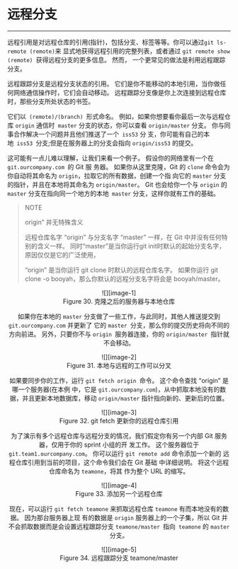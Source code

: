 # 远程分支
---- 
远程引用是对远程仓库的引用(指针)，包括分支、标签等等。你可以通过`git ls-remote (remote)`来 显式地获得远程引用的完整列表，或者通过 `git remote show (remote) `获得远程分支的更多信息。 然而， 一个更常见的做法是利用远程跟踪分支。 

远程跟踪分支是远程分支状态的引用。 它们是你不能移动的本地引用，当你做任何网络通信操作时，它们会自动移动。 远程跟踪分支像是你上次连接到远程仓库时，那些分支所处状态的书签。 

它们以` (remote)/(branch) `形式命名。 例如，如果你想要看你最后一次与远程仓库 `origin` 通信时` master` 分支的状态，你可以查看 `origin/master` 分支。 你与同事合作解决一个问题并且他们推送了一个` iss53` 分 支，你可能有自己的本地` iss53 `分支;但是在服务器上的分支会指向 `origin/iss53` 的提交。 

这可能有一点儿难以理解，让我们来看一个例子。 假设你的网络里有一个在 `git.ourcompany.com `的 Git 服 务器。 如果你从这里克隆，Git 的 `clone` 命令会为你自动将其命名为 `origin`，拉取它的所有数据，创建一个指 向它的 `master` 分支的指针，并且在本地将其命名为 `origin/master`。 Git 也会给你一个与 `origin` 的 `master` 分支在指向同一个地方的本地` master` 分支，这样你就有工作的基础。 

> NOTE 
> 
> origin” 并无特殊含义 
> 
> 远程仓库名字 “origin” 与分支名字 “master” 一样，在 Git 中并没有任何特别的含义一样。 同时“master”是当你运行git init时默认的起始分支名字，原因仅仅是它的广泛使用， 
> 
> “origin” 是当你运行 git clone 时默认的远程仓库名字。 如果你运行 git clone -o booyah，那么你默认的远程分支名字将会是 booyah/master。 


 <div align="center"> ![][image-1]

 <div align="center">  Figure 30. 克隆之后的服务器与本地仓库 


如果你在本地的 `master` 分支做了一些工作，与此同时，其他人推送提交到 `git.ourcompany.com` 并更新了 它的 `master `分支，那么你的提交历史将向不同的方向前进。 另外，只要你不与 `origin `服务器连接，你的 `origin/master `指针就不会移动。 


 <div align="center"> ![][image-2]

 <div align="center">  Figure 31. 本地与远程的工作可以分叉 


如果要同步你的工作，运行 `git fetch origin `命令。 这个命令查找 “origin” 是哪一个服务器(在本例 中，它是 `git.ourcompany.com`)，从中抓取本地没有的数据，并且更新本地数据库，移动 `origin/master` 指针指向新的、更新后的位置。 

 <div align="center"> ![][image-3]

 <div align="center"> Figure 32. git fetch 更新你的远程仓库引用 

为了演示有多个远程仓库与远程分支的情况，我们假定你有另一个内部 Git 服务器，仅用于你的 sprint 小组的开 发工作。 这个服务器位于 `git.team1.ourcompany.com`。 你可以运行 `git remote add` 命令添加一个新的 远程仓库引用到当前的项目，这个命令我们会在 Git 基础 中详细说明。 将这个远程仓库命名为 `teamone`，将其 作为整个 URL 的缩写。 



 <div align="center"> ![][image-4]

 <div align="center"> Figure 33. 添加另一个远程仓库 

现在，可以运行 `git fetch teamone` 来抓取远程仓库 `teamone` 有而本地没有的数据。 因为那台服务器上现 有的数据是 `origin` 服务器上的一个子集，所以 Git 并不会抓取数据而是会设置远程跟踪分支 `teamone/master `指向` teamone` 的 `master` 分支。 


 <div align="center"> ![][image-5]

 <div align="center"> Figure 34. 远程跟踪分支 teamone/master 






[image-1]:	../image/3/30.png
[image-2]:	../image/3/31.png
[image-3]:	../image/3/32.png
[image-4]:	../image/3/33.png
[image-5]:	../image/3/34.png